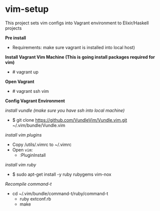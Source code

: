 # vim-setup
This project sets vim configs into Vagrant environment to Elixir/Haskell projects

**Pre install**
 - Requirements: make sure vagrant is installed into local host)

**Install Vagrant Vim Machine (This is going install packages required for vim)**
 - \# vagrant up
 
**Open Vagrant** 
 - \# vagrant ssh vim

**Config Vagrant Environment**

*install vundle (make sure you have ssh into local machine)* 
 - $ git clone https://github.com/VundleVim/Vundle.vim.git ~/.vim/bundle/Vundle.vim

*install vim plugins* 
 - Copy /utils/.vimrc to ~/.vimrc
 - Open `vim`: 
   - :PluginInstall

*install vim ruby*
 - $ sudo apt-get install -y ruby rubygems vim-nox

*Recompile command-t*
 - cd ~/.vim/bundle/command-t/ruby/command-t
   - ruby extconf.rb
   - make

